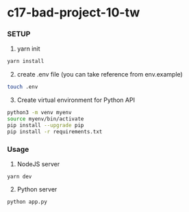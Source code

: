 # c17-bad-project-10-tw

### SETUP

1. yarn init

```bash
yarn install
```

2. create .env file (you can take reference from env.example)

```bash
touch .env
```

3. Create virtual environment for Python API

```bash
python3 -m venv myenv
source myenv/bin/activate
pip install --upgrade pip
pip install -r requirements.txt
```

### Usage

1. NodeJS server

```
yarn dev
```

2. Python server

```
python app.py
```
